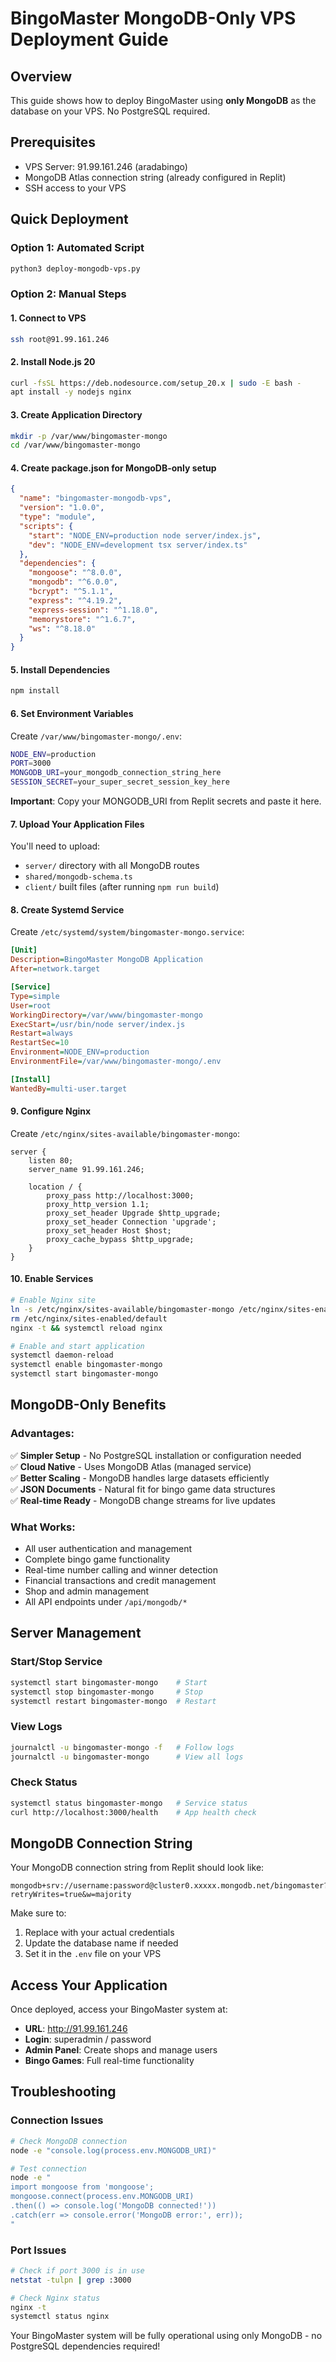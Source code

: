 # BingoMaster MongoDB-Only VPS Deployment Guide

## Overview
This guide shows how to deploy BingoMaster using **only MongoDB** as the database on your VPS. No PostgreSQL required.

## Prerequisites
- VPS Server: 91.99.161.246 (aradabingo)
- MongoDB Atlas connection string (already configured in Replit)
- SSH access to your VPS

## Quick Deployment

### Option 1: Automated Script
```bash
python3 deploy-mongodb-vps.py
```

### Option 2: Manual Steps

#### 1. Connect to VPS
```bash
ssh root@91.99.161.246
```

#### 2. Install Node.js 20
```bash
curl -fsSL https://deb.nodesource.com/setup_20.x | sudo -E bash -
apt install -y nodejs nginx
```

#### 3. Create Application Directory
```bash
mkdir -p /var/www/bingomaster-mongo
cd /var/www/bingomaster-mongo
```

#### 4. Create package.json for MongoDB-only setup
```json
{
  "name": "bingomaster-mongodb-vps",
  "version": "1.0.0",
  "type": "module",
  "scripts": {
    "start": "NODE_ENV=production node server/index.js",
    "dev": "NODE_ENV=development tsx server/index.ts"
  },
  "dependencies": {
    "mongoose": "^8.0.0",
    "mongodb": "^6.0.0",
    "bcrypt": "^5.1.1",
    "express": "^4.19.2",
    "express-session": "^1.18.0",
    "memorystore": "^1.6.7",
    "ws": "^8.18.0"
  }
}
```

#### 5. Install Dependencies
```bash
npm install
```

#### 6. Set Environment Variables
Create `/var/www/bingomaster-mongo/.env`:
```bash
NODE_ENV=production
PORT=3000
MONGODB_URI=your_mongodb_connection_string_here
SESSION_SECRET=your_super_secret_session_key_here
```

**Important**: Copy your MONGODB_URI from Replit secrets and paste it here.

#### 7. Upload Your Application Files
You'll need to upload:
- `server/` directory with all MongoDB routes
- `shared/mongodb-schema.ts` 
- `client/` built files (after running `npm run build`)

#### 8. Create Systemd Service
Create `/etc/systemd/system/bingomaster-mongo.service`:
```ini
[Unit]
Description=BingoMaster MongoDB Application
After=network.target

[Service]
Type=simple
User=root
WorkingDirectory=/var/www/bingomaster-mongo
ExecStart=/usr/bin/node server/index.js
Restart=always
RestartSec=10
Environment=NODE_ENV=production
EnvironmentFile=/var/www/bingomaster-mongo/.env

[Install]
WantedBy=multi-user.target
```

#### 9. Configure Nginx
Create `/etc/nginx/sites-available/bingomaster-mongo`:
```nginx
server {
    listen 80;
    server_name 91.99.161.246;

    location / {
        proxy_pass http://localhost:3000;
        proxy_http_version 1.1;
        proxy_set_header Upgrade $http_upgrade;
        proxy_set_header Connection 'upgrade';
        proxy_set_header Host $host;
        proxy_cache_bypass $http_upgrade;
    }
}
```

#### 10. Enable Services
```bash
# Enable Nginx site
ln -s /etc/nginx/sites-available/bingomaster-mongo /etc/nginx/sites-enabled/
rm /etc/nginx/sites-enabled/default
nginx -t && systemctl reload nginx

# Enable and start application
systemctl daemon-reload
systemctl enable bingomaster-mongo
systemctl start bingomaster-mongo
```

## MongoDB-Only Benefits

### Advantages:
✅ **Simpler Setup** - No PostgreSQL installation or configuration needed  
✅ **Cloud Native** - Uses MongoDB Atlas (managed service)  
✅ **Better Scaling** - MongoDB handles large datasets efficiently  
✅ **JSON Documents** - Natural fit for bingo game data structures  
✅ **Real-time Ready** - MongoDB change streams for live updates  

### What Works:
- All user authentication and management
- Complete bingo game functionality  
- Real-time number calling and winner detection
- Financial transactions and credit management
- Shop and admin management
- All API endpoints under `/api/mongodb/*`

## Server Management

### Start/Stop Service
```bash
systemctl start bingomaster-mongo    # Start
systemctl stop bingomaster-mongo     # Stop  
systemctl restart bingomaster-mongo  # Restart
```

### View Logs
```bash
journalctl -u bingomaster-mongo -f   # Follow logs
journalctl -u bingomaster-mongo      # View all logs
```

### Check Status
```bash
systemctl status bingomaster-mongo   # Service status
curl http://localhost:3000/health    # App health check
```

## MongoDB Connection String
Your MongoDB connection string from Replit should look like:
```
mongodb+srv://username:password@cluster0.xxxxx.mongodb.net/bingomaster?retryWrites=true&w=majority
```

Make sure to:
1. Replace with your actual credentials
2. Update the database name if needed
3. Set it in the `.env` file on your VPS

## Access Your Application
Once deployed, access your BingoMaster system at:
- **URL**: http://91.99.161.246
- **Login**: superadmin / password
- **Admin Panel**: Create shops and manage users
- **Bingo Games**: Full real-time functionality

## Troubleshooting

### Connection Issues
```bash
# Check MongoDB connection
node -e "console.log(process.env.MONGODB_URI)"

# Test connection
node -e "
import mongoose from 'mongoose';
mongoose.connect(process.env.MONGODB_URI)
.then(() => console.log('MongoDB connected!'))
.catch(err => console.error('MongoDB error:', err));
"
```

### Port Issues
```bash
# Check if port 3000 is in use
netstat -tulpn | grep :3000

# Check Nginx status
nginx -t
systemctl status nginx
```

Your BingoMaster system will be fully operational using only MongoDB - no PostgreSQL dependencies required!